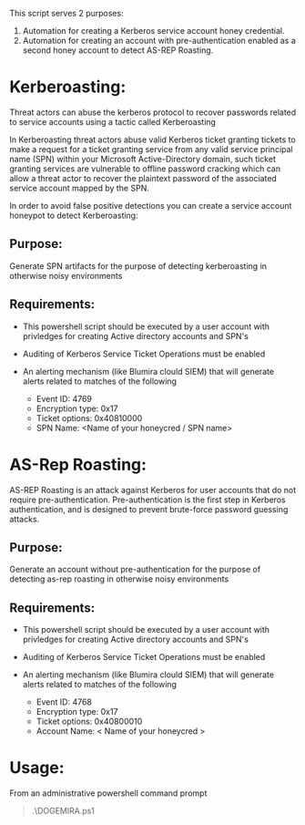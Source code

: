
This script serves 2 purposes:
1. Automation for creating a Kerberos service account honey credential.
2. Automation for creating an account with pre-authentication enabled as a second honey account to detect AS-REP Roasting.


# Kerberoasting:

Threat actors can abuse the kerberos protocol to recover passwords related to service accounts using a tactic called Kerberoasting

In Kerberoasting threat actors abuse valid Kerberos ticket granting tickets to make a request for a ticket granting service from any 
valid service principal name (SPN) within your Microsoft Active-Directory domain, such ticket granting services are vulnerable to 
offline password cracking which can allow a threat actor to recover the plaintext password of the associated service account mapped by 
the SPN.

In order to avoid false positive detections you can create a service account honeypot to detect Kerberoasting:

## Purpose:
Generate SPN artifacts for the purpose of detecting kerberoasting in otherwise noisy environments

## Requirements:
- This powershell script should be executed by a user account with privledges for creating Active directory accounts and SPN's
	
- Auditing of Kerberos Service Ticket Operations must be enabled
    
- An alerting mechanism (like Blumira clould SIEM) that will generate alerts related to matches of the following
    - Event ID: 4769
    - Encryption type: 0x17
    - Ticket options: 0x40810000
    - SPN Name: <Name of your honeycred / SPN name>

# AS-Rep Roasting:

AS-REP Roasting is an attack against Kerberos for user accounts that do not require pre-authentication. Pre-authentication is the first step in Kerberos authentication, and is designed to prevent brute-force password guessing attacks.

## Purpose:
Generate an account without pre-authentication for the purpose of detecting as-rep roasting in otherwise noisy environments

## Requirements:
- This powershell script should be executed by a user account with privledges for creating Active directory accounts and SPN's
	
- Auditing of Kerberos Service Ticket Operations must be enabled
    
- An alerting mechanism (like Blumira clould SIEM) that will generate alerts related to matches of the following
    - Event ID: 4768
    - Encryption type: 0x17
    - Ticket options: 0x40800010
    - Account Name: < Name of your honeycred >

# Usage:
	
  From an administrative powershell command prompt 
  
  > .\DOGEMIRA.ps1
